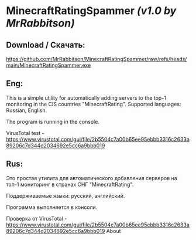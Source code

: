 # MinecraftRatingSpammer _(v1.0 by MrRabbitson)_

## Download / Скачать:
https://github.com/MrRabbitson/MinecraftRatingSpammer/raw/refs/heads/main/MinecraftRatingSpammer.exe

## Eng:
This is a simple utility for automatically adding servers to the top-1 monitoring in the CIS countries "MinecraftRating".
Supported languages: Russian, English.

The program is running in the console.

VirusTotal test - https://www.virustotal.com/gui/file/2b5504c7a00b65ee95ebbb3316c2633a89206c7d344d2034692e5cc6a9bbb019

## Rus:
Это простая утилита для автоматического добавления серверов на топ-1 мониторинг в странах СНГ "MinecraftRating".

Поддерживаемые языки: русский, английский.

Программа выполняется в консоли.

Проверка от VirusTotal - https://www.virustotal.com/gui/file/2b5504c7a00b65ee95ebbb3316c2633a89206c7d344d2034692e5cc6a9bbb019
About
